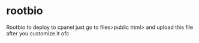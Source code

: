 # rootbio
Rootbio
to deploy to cpanel just go to files>public html> and upload this file after you customize it ofc
